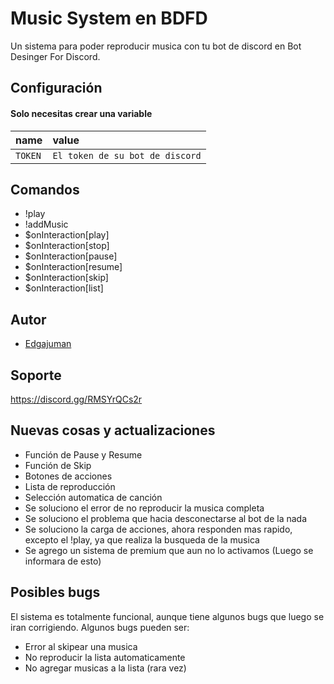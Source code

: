 
# Music System en BDFD

Un sistema para poder reproducir musica con tu bot de discord en Bot Desinger For Discord.


## Configuración

#### Solo necesitas crear una variable


| name | value     |
| :-------- | :------- |
| `TOKEN` | `El token de su bot de discord` | 

## Comandos
- !play
- !addMusic
- $onInteraction[play]
- $onInteraction[stop]
- $onInteraction[pause]
- $onInteraction[resume]
- $onInteraction[skip]
- $onInteraction[list]


## Autor

- [Edgajuman](https://github.com/edgajuman)


## Soporte

https://discord.gg/RMSYrQCs2r

## Nuevas cosas y actualizaciones
- Función de Pause y Resume
- Función de Skip
- Botones de acciones
- Lista de reproducción
- Selección automatica de canción
- Se soluciono el error de no reproducir la musica completa
- Se soluciono el problema que hacia desconectarse al bot de la nada
- Se soluciono la carga de acciones, ahora responden mas rapido, excepto el !play, ya que realiza la busqueda de la musica
- Se agrego un sistema de premium que aun no lo activamos (Luego se informara de esto)

## Posibles bugs
El sistema es totalmente funcional, aunque tiene algunos bugs que luego se iran corrigiendo.
Algunos bugs pueden ser:
- Error al skipear una musica
- No reproducir la lista automaticamente
- No agregar musicas a la lista (rara vez)
